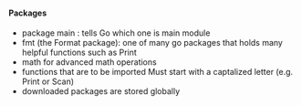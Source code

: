 #### Packages

- package main : tells Go which one is main module
- fmt (the Format package): one of many go packages that holds many helpful functions such as Print
- math for advanced math operations
- functions that are to be imported Must start with a captalized letter (e.g. Print or Scan)
- downloaded packages are stored globally
